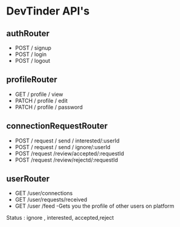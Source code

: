 # DevTinder API's

## authRouter
- POST / signup
- POST / login
- POST / logout

## profileRouter
- GET  / profile / view
- PATCH / profile / edit
- PATCH / profile / password

## connectionRequestRouter
- POST / request / send / interested/:userId
- POST / request / send / ignore/:userId
- POST /request /review/accepted/:requestId
- POST /request /review/rejectd/:requestId

## userRouter
- GET /user/connections
- GET /user/requests/received
- GET /user /feed -Gets you the profile of other users on platform

Status : ignore , interested, accepted,reject